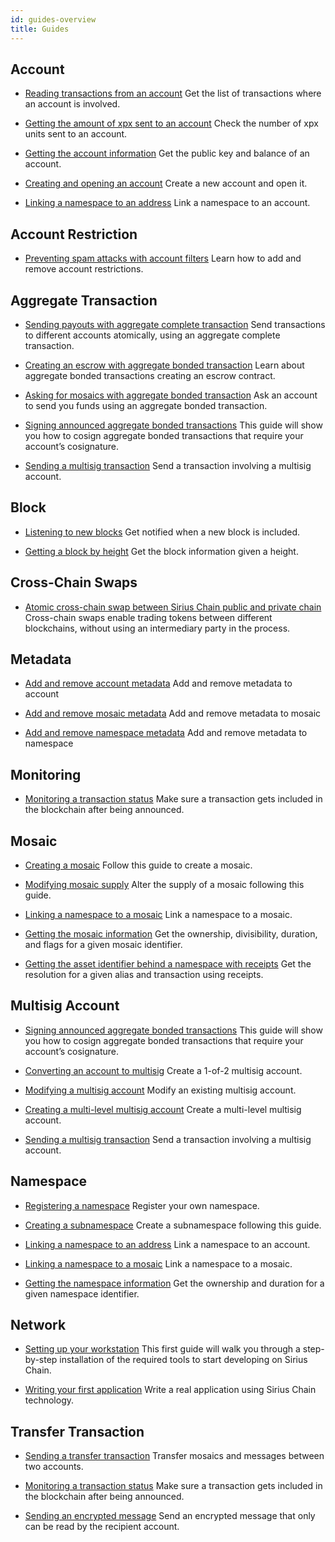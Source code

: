 ```yaml
---
id: guides-overview
title: Guides
---
```


## Account
- [Reading transactions from an account](./account/reading-transactions-from-an-account.md)
  Get the list of transactions where an account is involved.

- [Getting the amount of xpx sent to an account](./account/getting-the-amount-of-xpx-sent-to-an-account.md)
  Check the number of xpx units sent to an account.

- [Getting the account information](./account/getting-account-information.md)
  Get the public key and balance of an account.

- [Creating and opening an account](./account/creating-and-opening-an-account.md)
  Create a new account and open it.

- [Linking a namespace to an address](./namespace/linking-a-namespace-to-account.md)
  Link a namespace to an account.

## Account Restriction

- [Preventing spam attacks with account filters](./account-restriction/preventing-spam-attacks.md)
  Learn how to add and remove account restrictions.

## Aggregate Transaction

- [Sending payouts with aggregate complete transaction](./aggregate-transaction/sending-payouts-with-aggregate-complete-transaction.md)
  Send transactions to different accounts atomically, using an aggregate complete transaction.

- [Creating an escrow with aggregate bonded transaction](./aggregate-transaction/creating-an-escrow-with-aggregate-bonded-transaction.md)
  Learn about aggregate bonded transactions creating an escrow contract.

- [Asking for mosaics with aggregate bonded transaction](./aggregate-transaction/asking-for-mosaics-with-aggregate-bonded-transaction.md)
  Ask an account to send you funds using an aggregate bonded transaction.

- [Signing announced aggregate bonded transactions](./aggregate-transaction/signing-announced-aggregate-bonded-transactions.md)
  This guide will show you how to cosign aggregate bonded transactions that require your account’s cosignature.

- [Sending a multisig transaction](./multisig-account/sending-a-multisig-transaction.md)
  Send a transaction involving a multisig account.

## Block

- [Listening to new blocks](./block/listening-new-blocks.md)
  Get notified when a new block is included.

- [Getting a block by height](./block/getting-block-by-height.md)
  Get the block information given a height.

## Cross-Chain Swaps

- [Atomic cross-chain swap between Sirius Chain public and private chain](./cross-chain-swaps/atomic-cross-chain-swap-between-sirius-chain-public-and-private-chain.md)
  Cross-chain swaps enable trading tokens between different blockchains, without using an intermediary party in the process.

## Metadata

- [Add and remove account metadata](./metadata/account-metadata.md)
  Add and remove metadata to account 

- [Add and remove mosaic metadata](./metadata/mosaic-metadata.md)
  Add and remove metadata to mosaic 

- [Add and remove namespace metadata](./metadata/namespace-metadata.md)
  Add and remove metadata to namespace

## Monitoring

- [Monitoring a transaction status](./monitoring/monitoring-a-transaction-status.md)
  Make sure a transaction gets included in the blockchain after being announced.

## Mosaic

- [Creating a mosaic](./mosaic/creating-a-mosaic.md)
  Follow this guide to create a mosaic.

- [Modifying mosaic supply](./mosaic/modifying-mosaic-supply.md)
  Alter the supply of a mosaic following this guide.

- [Linking a namespace to a mosaic](./namespace/linking-a-namespace-to-a-mosaic.md)
  Link a namespace to a mosaic.

- [Getting the mosaic information](./mosaic/getting-mosaic-information.md)
  Get the ownership, divisibility, duration, and flags for a given mosaic identifier.

- [Getting the asset identifier behind a namespace with receipts](./mosaic/getting-the-mosaic-indentifier-behind-a-namespace-with-receipts.md)
  Get the resolution for a given alias and transaction using receipts.

## Multisig Account

- [Signing announced aggregate bonded transactions](./aggregate-transaction/signing-announced-aggregate-bonded-transactions.md)
  This guide will show you how to cosign aggregate bonded transactions that require your account’s cosignature.

- [Converting an account to multisig](./multisig-account/converting-an-account-to-multisig.md)
  Create a 1-of-2 multisig account.

- [Modifying a multisig account](./multisig-account/modifying-a-multisig-account.md)
  Modify an existing multisig account.

- [Creating a multi-level multisig account](./multisig-account/creating-a-multi-level-multisig-account.md)
  Create a multi-level multisig account.

- [Sending a multisig transaction](./multisig-account/sending-a-multisig-transaction.md)
  Send a transaction involving a multisig account.

## Namespace

- [Registering a namespace](./namespace/registering-a-namespace.md)
  Register your own namespace.

- [Creating a subnamespace](./namespace/registering-a-subnamespace.md)
  Create a subnamespace following this guide.

- [Linking a namespace to an address](./namespace/linking-a-namespace-to-account.md)
  Link a namespace to an account.

- [Linking a namespace to a mosaic](./namespace/linking-a-namespace-to-a-mosaic.md)
  Link a namespace to a mosaic.

- [Getting the namespace information](./namespace/getting-the-namespace-information.md)
  Get the ownership and duration for a given namespace identifier.

## Network

- [Setting up your workstation](../getting-started/setting-up-workstation.md)
  This first guide will walk you through a step-by-step installation of the required tools to start developing on Sirius Chain.

- [Writing your first application](../getting-started/writing-first-application.md)
  Write a real application using Sirius Chain technology.

## Transfer Transaction

- [Sending a transfer transaction](./transaction/sending-a-transfer-transaction.md)
  Transfer mosaics and messages between two accounts.

- [Monitoring a transaction status](./monitoring/monitoring-a-transaction-status.md)
  Make sure a transaction gets included in the blockchain after being announced.

- [Sending an encrypted message](./transaction/sending-an-encrypted-message.md)
  Send an encrypted message that only can be read by the recipient account.
